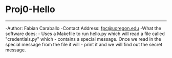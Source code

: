 # Proj0-Hello
-------------

-Author: Fabian Caraballo
-Contact Address: fpc@uoregon.edu
-What the software does:
	- Uses a Makefile to run hello.py which will read a file called "credentials.py" which 
	- contains a special message. Once we read in the special message from the file it will
	- print it and we will find out the secret message. 




